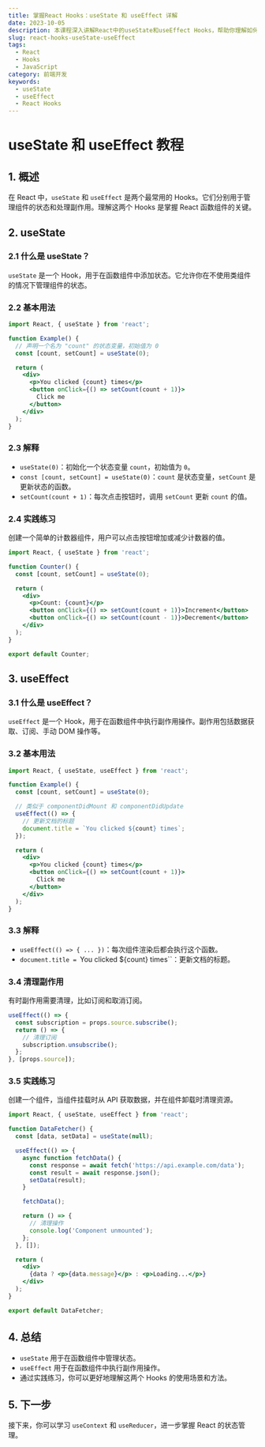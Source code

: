 ```yaml
---
title: 掌握React Hooks：useState 和 useEffect 详解
date: 2023-10-05
description: 本课程深入讲解React中的useState和useEffect Hooks，帮助你理解如何在函数组件中管理状态和副作用。
slug: react-hooks-useState-useEffect
tags:
  - React
  - Hooks
  - JavaScript
category: 前端开发
keywords:
  - useState
  - useEffect
  - React Hooks
---
```


# useState 和 useEffect 教程

## 1. 概述

在 React 中，`useState` 和 `useEffect` 是两个最常用的 Hooks。它们分别用于管理组件的状态和处理副作用。理解这两个 Hooks 是掌握 React 函数组件的关键。

## 2. useState

### 2.1 什么是 useState？

`useState` 是一个 Hook，用于在函数组件中添加状态。它允许你在不使用类组件的情况下管理组件的状态。

### 2.2 基本用法

```jsx
import React, { useState } from 'react';

function Example() {
  // 声明一个名为 "count" 的状态变量，初始值为 0
  const [count, setCount] = useState(0);

  return (
    <div>
      <p>You clicked {count} times</p>
      <button onClick={() => setCount(count + 1)}>
        Click me
      </button>
    </div>
  );
}
```

### 2.3 解释

- `useState(0)`：初始化一个状态变量 `count`，初始值为 `0`。
- `const [count, setCount] = useState(0)`：`count` 是状态变量，`setCount` 是更新状态的函数。
- `setCount(count + 1)`：每次点击按钮时，调用 `setCount` 更新 `count` 的值。

### 2.4 实践练习

创建一个简单的计数器组件，用户可以点击按钮增加或减少计数器的值。

```jsx
import React, { useState } from 'react';

function Counter() {
  const [count, setCount] = useState(0);

  return (
    <div>
      <p>Count: {count}</p>
      <button onClick={() => setCount(count + 1)}>Increment</button>
      <button onClick={() => setCount(count - 1)}>Decrement</button>
    </div>
  );
}

export default Counter;
```

## 3. useEffect

### 3.1 什么是 useEffect？

`useEffect` 是一个 Hook，用于在函数组件中执行副作用操作。副作用包括数据获取、订阅、手动 DOM 操作等。

### 3.2 基本用法

```jsx
import React, { useState, useEffect } from 'react';

function Example() {
  const [count, setCount] = useState(0);

  // 类似于 componentDidMount 和 componentDidUpdate
  useEffect(() => {
    // 更新文档的标题
    document.title = `You clicked ${count} times`;
  });

  return (
    <div>
      <p>You clicked {count} times</p>
      <button onClick={() => setCount(count + 1)}>
        Click me
      </button>
    </div>
  );
}
```

### 3.3 解释

- `useEffect(() => { ... })`：每次组件渲染后都会执行这个函数。
- `document.title = `You clicked ${count} times``：更新文档的标题。

### 3.4 清理副作用

有时副作用需要清理，比如订阅和取消订阅。

```jsx
useEffect(() => {
  const subscription = props.source.subscribe();
  return () => {
    // 清理订阅
    subscription.unsubscribe();
  };
}, [props.source]);
```

### 3.5 实践练习

创建一个组件，当组件挂载时从 API 获取数据，并在组件卸载时清理资源。

```jsx
import React, { useState, useEffect } from 'react';

function DataFetcher() {
  const [data, setData] = useState(null);

  useEffect(() => {
    async function fetchData() {
      const response = await fetch('https://api.example.com/data');
      const result = await response.json();
      setData(result);
    }

    fetchData();

    return () => {
      // 清理操作
      console.log('Component unmounted');
    };
  }, []);

  return (
    <div>
      {data ? <p>{data.message}</p> : <p>Loading...</p>}
    </div>
  );
}

export default DataFetcher;
```

## 4. 总结

- `useState` 用于在函数组件中管理状态。
- `useEffect` 用于在函数组件中执行副作用操作。
- 通过实践练习，你可以更好地理解这两个 Hooks 的使用场景和方法。

## 5. 下一步

接下来，你可以学习 `useContext` 和 `useReducer`，进一步掌握 React 的状态管理。